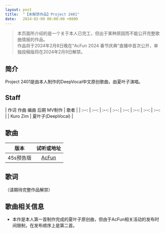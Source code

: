 ```yaml
---
layout: post
title:  "【未解禁作品】Project 2401"
date:   2024-02-09 00:00:00 +0800
---
```


> 本页面所介绍的是一个关于本人已完工，但出于某种原因而不能公开完整歌曲情报的作品。<br>作品将于2024年2月8日晚在“AcFun 2024 春节庆典”直播中首次公开，单独投稿版将在2024年2月9日解禁。

## 简介

Project 2401是由本人制作的DeepVocal中文原创歌曲，由夏叶子演唱。

## Staff

| 作词 作曲 编曲 后期 MV制作 | 歌者 |
| :--: | :--: | :--: | :--: | :--: | :--: | :--: | :--: | 
| Kuro Zim | 夏叶子(DeepVocal) |

## 歌曲

| 版本 | 试听或地址 |
| :--: | :--: |
| 45s预告版 |[AcFun](https://www.acfun.cn/v/ac43435441) |

## 歌词

<pre>
（请期待完整作品解禁）
</pre>

## 歌曲相关信息

* 本作是本人第一首制作完成的夏叶子原创曲，但由于AcFun相关活动的发布时间限制，在发布顺序上是第二首。